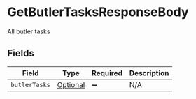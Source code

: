 # GetButlerTasksResponseBody

All butler tasks


## Fields

| Field                                                           | Type                                                            | Required                                                        | Description                                                     |
| --------------------------------------------------------------- | --------------------------------------------------------------- | --------------------------------------------------------------- | --------------------------------------------------------------- |
| `butlerTasks`                                                   | [Optional<ButlerTasks>](../../models/operations/ButlerTasks.md) | :heavy_minus_sign:                                              | N/A                                                             |